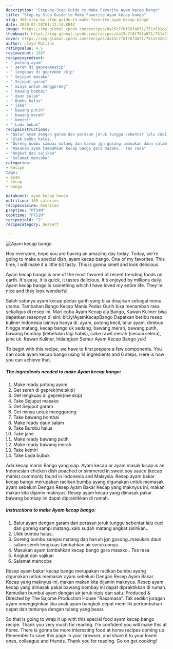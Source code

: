 ```yaml
---
description: "Step-by-Step Guide to Make Favorite Ayam kecap bango"
title: "Step-by-Step Guide to Make Favorite Ayam kecap bango"
slug: 389-step-by-step-guide-to-make-favorite-ayam-kecap-bango
date: 2020-07-20T01:12:14.884Z
image: https://img-global.cpcdn.com/recipes/da15c7f8f76fa871/751x532cq70/ayam-kecap-bango-foto-resep-utama.jpg
thumbnail: https://img-global.cpcdn.com/recipes/da15c7f8f76fa871/751x532cq70/ayam-kecap-bango-foto-resep-utama.jpg
cover: https://img-global.cpcdn.com/recipes/da15c7f8f76fa871/751x532cq70/ayam-kecap-bango-foto-resep-utama.jpg
author: Lloyd Mullins
ratingvalue: 4.5
reviewcount: 1987
recipeingredient:
- " potong ayam"
- " sereh di geprekmeskip"
- " lengkuas di geprekme skip"
- " Sejuput masako"
- " Sejuput garam"
- " minya untuk menggoreng"
- " bawang bombai"
- " daun salam"
- " Bumbu halus"
- " jahe"
- " bawang putih"
- " bawang merah"
- " kemiri"
- " Lada bubuk"
recipeinstructions:
- "Balur ayam dengan garam dan perasan jeruk tunggu sebentar lalu cuci dan goreng sampi matang..kalo sudah matang angkat sisihkan.."
- "Ulek bumbu halus.."
- "Goreng bumbu sampai matang dan harum jgn gosong..masukan daun salam sereh lengkuas tambahkan air secukupnya.."
- "Masukan ayam tambahkan kecap bango gara masako.. Tes rasa"
- "Angkat dan sajikan"
- "Selamat mencoba"
categories:
- Recipe
tags:
- ayam
- kecap
- bango

katakunci: ayam kecap bango 
nutrition: 169 calories
recipecuisine: American
preptime: "PT34M"
cooktime: "PT51M"
recipeyield: "2"
recipecategory: Dessert

---
```



![Ayam kecap bango](https://img-global.cpcdn.com/recipes/da15c7f8f76fa871/751x532cq70/ayam-kecap-bango-foto-resep-utama.jpg)

Hey everyone, hope you are having an amazing day today. Today, we're going to make a special dish, ayam kecap bango. One of my favorites. This time, I will make it a little bit tasty. This is gonna smell and look delicious.

Ayam kecap bango is one of the most favored of recent trending foods on earth. It's easy, it is quick, it tastes delicious. It's enjoyed by millions daily. Ayam kecap bango is something which I have loved my entire life. They're nice and they look wonderful.

Salah satunya ayam kecap pedas gurih yang bisa disajikan sebagai menu utama. Tambahan Bango Kecap Manis Pedas Gurih bisa menambah rasa sekaligus di resep ini. Mari coba Ayam Kecap ala Bango, Kawan Kuliner bisa dapatkan resepnya di sini: bit.ly/AyamKecapBango Dapatkan beribu resep kuliner Indonesia lainnya hanya di. ayam, potong kecil, telur ayam, direbus hingga matang, kecap bango uk sedang, bawang merah, bawang putih, bawang bombay (kebetulan lagi habis), cabe rawit merah (sesuai selera), jahe uk. Kawan Kuliner, hidangkan Semur Ayam Kecap Bango yuk!


To begin with this recipe, we have to first prepare a few components. You can cook ayam kecap bango using 14 ingredients and 6 steps. Here is how you can achieve that.

<!--inarticleads1-->

##### The ingredients needed to make Ayam kecap bango:

1. Make ready  potong ayam
1. Get  sereh di geprek(me:skip)
1. Get  lengkuas di geprek(me skip)
1. Take  Sejuput masako
1. Get  Sejuput garam
1. Get  minya untuk menggoreng
1. Take  bawang bombai
1. Make ready  daun salam
1. Take  Bumbu halus
1. Take  jahe
1. Make ready  bawang putih
1. Make ready  bawang merah
1. Take  kemiri
1. Take  Lada bubuk


Ada kecap manis Bango yang siap. Ayam kecap or ayam masak kicap is an Indonesian chicken dish poached or simmered in sweet soy sauce (kecap manis) commonly found in Indonesia and Malaysia. Resep ayam bakar kecap bango merupakan racikan bumbu ayang digunakan untuk memasak ayam sebelum Dengan Resep Ayam Bakar Kecap yang maknyus ini, makan makan kita dijamin maknyus. Resep ayam kecap yang dimasak pakai bawang bombay ini dapat dipraktikkan di rumah. 

<!--inarticleads2-->

##### Instructions to make Ayam kecap bango:

1. Balur ayam dengan garam dan perasan jeruk tunggu sebentar lalu cuci dan goreng sampi matang..kalo sudah matang angkat sisihkan..
1. Ulek bumbu halus..
1. Goreng bumbu sampai matang dan harum jgn gosong..masukan daun salam sereh lengkuas tambahkan air secukupnya..
1. Masukan ayam tambahkan kecap bango gara masako.. Tes rasa
1. Angkat dan sajikan
1. Selamat mencoba


Resep ayam bakar kecap bango merupakan racikan bumbu ayang digunakan untuk memasak ayam sebelum Dengan Resep Ayam Bakar Kecap yang maknyus ini, makan makan kita dijamin maknyus. Resep ayam kecap yang dimasak pakai bawang bombay ini dapat dipraktikkan di rumah. Kemudian bumbui ayam dengan air jeruk nipis dan satu. Produced &amp; Directed by The Sajome Production House &#34;Rasamasa&#34;. Tak sedikit juragan ayam nmengiginkan jika anak ayam bangkok cepat memiliki pertumbuhan cepat dan tentunya dengan tulang yang besar. 

So that is going to wrap it up with this special food ayam kecap bango recipe. Thank you very much for reading. I'm confident you will make this at home. There is gonna be more interesting food at home recipes coming up. Remember to save this page in your browser, and share it to your loved ones, colleague and friends. Thank you for reading. Go on get cooking!
